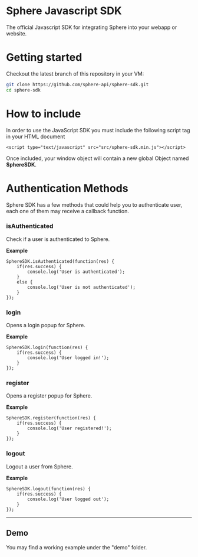 # Sphere Javascript SDK
The official Javascript SDK for integrating Sphere into your webapp or website.

# Getting started
Checkout the latest branch of this repository in your VM:
```bash
git clone https://github.com/sphere-api/sphere-sdk.git
cd sphere-sdk
```

# How to include
In order to use the JavaScript SDK you must include the following script tag in your HTML document
```
<script type="text/javascript" src="src/sphere-sdk.min.js"></script>
```
Once included, your window object will contain a new global Object named **SphereSDK**.

# Authentication Methods
Sphere SDK has a few methods that could help you to authenticate user, each one of them may receive a callback function.

### isAuthenticated
Check if a user is authenticated to Sphere.

**Example**
```
SphereSDK.isAuthenticated(function(res) {
    if(res.success) {
        console.log('User is authenticated');
    }
    else {
        console.log('User is not authenticated');
    }
});
```

### login
Opens a login popup for Sphere.

**Example**
```
SphereSDK.login(function(res) {
    if(res.success) {
        console.log('User logged in!');
    }
});
```

### register
Opens a register popup for Sphere.

**Example**
```
SphereSDK.register(function(res) {
    if(res.success) {
        console.log('User registered!');
    }
});
```

### logout
Logout a user from Sphere.

**Example**
```
SphereSDK.logout(function(res) {
    if(res.success) {
        console.log('User logged out');
    }
});
```

---
## Demo
You may find a working example under the "demo" folder.